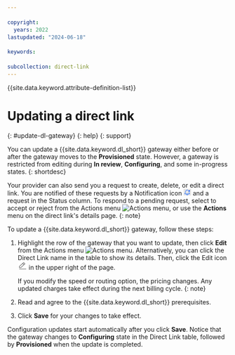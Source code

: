 ```yaml
---

copyright:
  years: 2022
lastupdated: "2024-06-18"

keywords:

subcollection: direct-link
---
```


{{site.data.keyword.attribute-definition-list}}

# Updating a direct link
{: #update-dl-gateway}
{: help}
{: support}

You can update a {{site.data.keyword.dl_short}} gateway either before or after the gateway moves to the **Provisioned** state. However, a gateway is restricted from editing during **In review**, **Configuring**, and some in-progress states.
{: shortdesc}

Your provider can also send you a request to create, delete, or edit a direct link. You are notified of these requests by a Notification icon ![Notification icon](/images/bell.png) and a request in the Status column. To respond to a pending request, select to accept or reject from the Actions menu ![Actions menu](/images/overflow.png), or use the **Actions** menu on the direct link's details page.
{: note}

To update a {{site.data.keyword.dl_short}} gateway, follow these steps:

1. Highlight the row of the gateway that you want to update, then click **Edit** from the Actions menu ![Actions menu](/images/overflow.png). Alternatively, you can click the Direct Link name in the table to show its details. Then, click the Edit icon ![Edit icon](/images/edit.png) in the upper right of the page.

   If you modify the speed or routing option, the pricing changes. Any updated charges take effect during the next billing cycle.
   {: note}

1. Read and agree to the {{site.data.keyword.dl_short}} prerequisites.
1. Click **Save** for your changes to take effect.

Configuration updates start automatically after you click **Save**. Notice that the gateway changes to **Configuring** state in the Direct Link table, followed by **Provisioned** when the update is completed.
